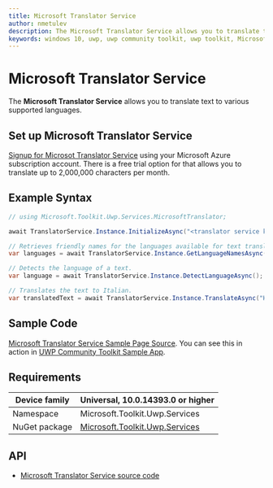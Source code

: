 ```yaml
---
title: Microsoft Translator Service
author: nmetulev
description: The Microsoft Translator Service allows you to translate text to various supported languages.
keywords: windows 10, uwp, uwp community toolkit, uwp toolkit, MicrosoftTranslator
---
```


# Microsoft Translator Service

The **Microsoft Translator Service** allows you to translate text to various supported languages.

## Set up Microsoft Translator Service

[Signup for Microsot Translator Service](https://portal.azure.com/#create/Microsoft.CognitiveServices/apitype/TextTranslation) using your Microsoft Azure subscription account. There is a free trial option for that allows you to translate up to 2,000,000 characters per month.

## Example Syntax

```csharp
// using Microsoft.Toolkit.Uwp.Services.MicrosoftTranslator;

await TranslatorService.Instance.InitializeAsync("<translator service key");

// Retrieves friendly names for the languages available for text translation.
var languages = await TranslatorService.Instance.GetLanguageNamesAsync();

// Detects the language of a text.
var language = await TranslatorService.Instance.DetectLanguageAsync();

// Translates the text to Italian.
var translatedText = await TranslatorService.Instance.TranslateAsync("Hello everyone!", "it");
```

## Sample Code

[Microsoft Translator Service Sample Page Source](https://github.com/Microsoft/UWPCommunityToolkit/tree/master/Microsoft.Toolkit.Uwp.SampleApp/SamplePages/Microsoft%20Translator%20Service). You can see this in action in [UWP Community Toolkit Sample App](https://www.microsoft.com/store/apps/9NBLGGH4TLCQ).

## Requirements

| Device family | Universal, 10.0.14393.0 or higher |
| --- | --- |
| Namespace | Microsoft.Toolkit.Uwp.Services |
| NuGet package | [Microsoft.Toolkit.Uwp.Services](https://www.nuget.org/packages/Microsoft.Toolkit.Uwp.Services/) |

## API

* [Microsoft Translator Service source code](https://github.com/Microsoft/UWPCommunityToolkit/tree/master/Microsoft.Toolkit.Uwp.Services/Services/MicrosoftTranslator)
